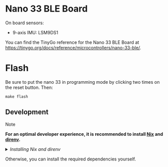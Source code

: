 # Nano 33 BLE Board

On board sensors:

* 9-axis IMU: LSM9DS1

You can find the TinyGo reference for the Nano 33 BLE Board at <https://tinygo.org/docs/reference/microcontrollers/nano-33-ble/>.

# Flash

Be sure to put the nano 33 in programming mode by clicking two times on the reset button.
Then:

```console
make flash
```

## Development

> [!NOTE]  
> **For an optimal developer experience, it is recommended to install [Nix](https://nixos.org/download.html) and [direnv](https://direnv.net/docs/installation.html).**

<details><summary><i>Installing Nix and direnv</i></summary><br>

**Note: These are instructions that _SHOULD_ work in most cases. Consult the links above for the official instructions for your OS.**

Install Nix:

```sh
sh <(curl -L https://nixos.org/nix/install) --daemon
```

Consult the [installation instructions](https://direnv.net/docs/installation.html) to install direnv using your package manager.

On MacOS:

```sh
brew install direnv
```

Install from binary builds:

```sh
curl -sfL https://direnv.net/install.sh | bash
```

The last step is to configure your shell to use direnv. For example for bash, add the following lines at the end of your `~/.bashrc`:

    eval "\$(direnv hook bash)"

**Then restart the shell.**

For other shells, see [https://direnv.net/docs/hook.html](https://direnv.net/docs/hook.html).

**MacOS specific instructions**

Nix may stop working after a MacOS upgrade. If it does, follow [these instructions](https://github.com/NixOS/nix/issues/3616#issuecomment-662858874).

<hr>
</details>

Otherwise, you can install the required dependencies yourself.
